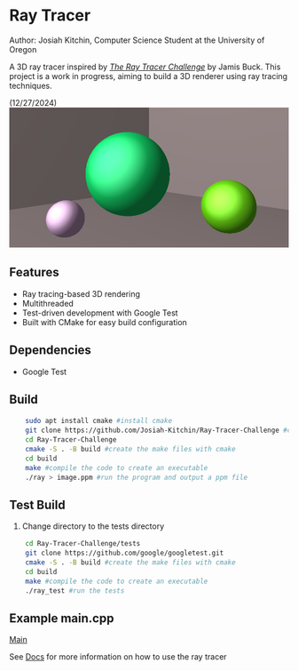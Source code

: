# Ray Tracer
Author: Josiah Kitchin, Computer Science Student at the University of Oregon

A 3D ray tracer inspired by *[The Ray Tracer Challenge](https://www.oreilly.com/library/view/the-ray-tracer/9781680506778/)* by Jamis Buck. This project is a work in progress, aiming to build a 3D renderer using ray tracing techniques.



(12/27/2024)
![My Image](images/spheres.png)




## Features
- Ray tracing-based 3D rendering
- Multithreaded 
- Test-driven development with Google Test
- Built with CMake for easy build configuration

## Dependencies 

- Google Test 



## Build 
```bash
    sudo apt install cmake #install cmake
    git clone https://github.com/Josiah-Kitchin/Ray-Tracer-Challenge #clone the repo 
    cd Ray-Tracer-Challenge 
    cmake -S . -B build #create the make files with cmake 
    cd build
    make #compile the code to create an executable 
    ./ray > image.ppm #run the program and output a ppm file
```


## Test Build
1. Change directory to the tests directory
```bash
    cd Ray-Tracer-Challenge/tests
    git clone https://github.com/google/googletest.git
    cmake -S . -B build #create the make files with cmake 
    cd build
    make #compile the code to create an executable 
    ./ray_test #run the tests 
```

## Example main.cpp
[Main](src/main.cpp)


See [Docs](docs) for more information on how to use the ray tracer





